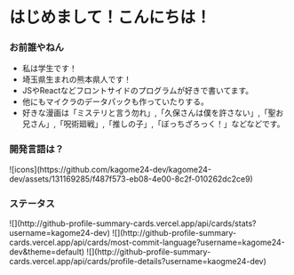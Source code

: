 <h1><b>はじめまして！こんにちは！</b></h1>
<h3>お前誰やねん</h3>

- 私は学生です！
- 埼玉県生まれの熊本県人です！
- JSやReactなどフロントサイドのプログラムが好きで書いてます。
- 他にもマイクラのデータパックも作っていたりする。
- 好きな漫画は「ミステリと言う勿れ」,「久保さんは僕を許さない」,「聖お兄さん」,「呪術廻戦」,「推しの子」,「ぼっちざろっく！」などなどです。

<h3>開発言語は？</h3>
![icons](https://github.com/kagome24-dev/kagome24-dev/assets/131169285/f487f573-eb08-4e00-8c2f-010262dc2ce9)

<h3>ステータス</h3>
![](http://github-profile-summary-cards.vercel.app/api/cards/stats?username=kagome24-dev)
 ![](http://github-profile-summary-cards.vercel.app/api/cards/most-commit-language?username=kagome24-dev&theme=default)
 ![](http://github-profile-summary-cards.vercel.app/api/cards/profile-details?username=kaogme24-dev) 
